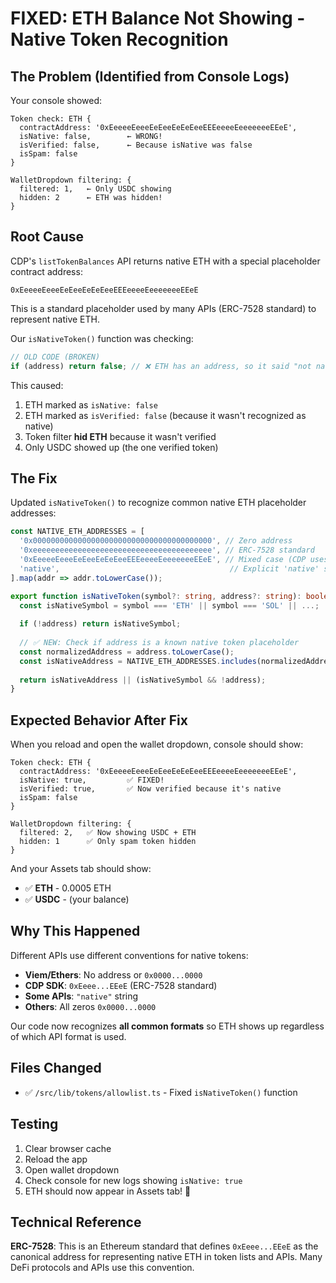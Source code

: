 # FIXED: ETH Balance Not Showing - Native Token Recognition

## The Problem (Identified from Console Logs)

Your console showed:
```
Token check: ETH {
  contractAddress: '0xEeeeeEeeeEeEeeEeEeEeeEEEeeeeEeeeeeeeEEeE',
  isNative: false,        ← WRONG!
  isVerified: false,      ← Because isNative was false
  isSpam: false
}

WalletDropdown filtering: {
  filtered: 1,   ← Only USDC showing
  hidden: 2      ← ETH was hidden!
}
```

## Root Cause

CDP's `listTokenBalances` API returns native ETH with a special placeholder contract address:
```
0xEeeeeEeeeEeEeeEeEeEeeEEEeeeeEeeeeeeeEEeE
```

This is a standard placeholder used by many APIs (ERC-7528 standard) to represent native ETH.

Our `isNativeToken()` function was checking:
```typescript
// OLD CODE (BROKEN)
if (address) return false; // ❌ ETH has an address, so it said "not native"
```

This caused:
1. ETH marked as `isNative: false`
2. ETH marked as `isVerified: false` (because it wasn't recognized as native)
3. Token filter **hid ETH** because it wasn't verified
4. Only USDC showed up (the one verified token)

## The Fix

Updated `isNativeToken()` to recognize common native ETH placeholder addresses:

```typescript
const NATIVE_ETH_ADDRESSES = [
  '0x0000000000000000000000000000000000000000', // Zero address
  '0xeeeeeeeeeeeeeeeeeeeeeeeeeeeeeeeeeeeeeeee', // ERC-7528 standard
  '0xEeeeeEeeeEeEeeEeEeEeeEEEeeeeEeeeeeeeEEeE', // Mixed case (CDP uses this!)
  'native',                                      // Explicit 'native' string
].map(addr => addr.toLowerCase());

export function isNativeToken(symbol?: string, address?: string): boolean {
  const isNativeSymbol = symbol === 'ETH' || symbol === 'SOL' || ...;
  
  if (!address) return isNativeSymbol;
  
  // ✅ NEW: Check if address is a known native token placeholder
  const normalizedAddress = address.toLowerCase();
  const isNativeAddress = NATIVE_ETH_ADDRESSES.includes(normalizedAddress);
  
  return isNativeAddress || (isNativeSymbol && !address);
}
```

## Expected Behavior After Fix

When you reload and open the wallet dropdown, console should show:

```
Token check: ETH {
  contractAddress: '0xEeeeeEeeeEeEeeEeEeEeeEEEeeeeEeeeeeeeEEeE',
  isNative: true,         ✅ FIXED!
  isVerified: true,       ✅ Now verified because it's native
  isSpam: false
}

WalletDropdown filtering: {
  filtered: 2,   ✅ Now showing USDC + ETH
  hidden: 1      ✅ Only spam token hidden
}
```

And your Assets tab should show:
- ✅ **ETH** - 0.0005 ETH
- ✅ **USDC** - (your balance)

## Why This Happened

Different APIs use different conventions for native tokens:
- **Viem/Ethers**: No address or `0x0000...0000`
- **CDP SDK**: `0xEeee...EEeE` (ERC-7528 standard)
- **Some APIs**: `"native"` string
- **Others**: All zeros `0x0000...0000`

Our code now recognizes **all common formats** so ETH shows up regardless of which API format is used.

## Files Changed
- ✅ `/src/lib/tokens/allowlist.ts` - Fixed `isNativeToken()` function

## Testing
1. Clear browser cache
2. Reload the app
3. Open wallet dropdown
4. Check console for new logs showing `isNative: true`
5. ETH should now appear in Assets tab! 🎉

## Technical Reference

**ERC-7528**: This is an Ethereum standard that defines `0xEeee...EEeE` as the canonical address for representing native ETH in token lists and APIs. Many DeFi protocols and APIs use this convention.

